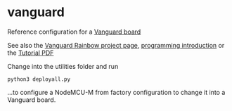 # vanguard
Reference configuration for a [Vanguard board](https://vgkits.org/blog/projects/vanguard/)

See also the [Vanguard Rainbow project page](https://vgkits.org/blog/projects/rainbow/), [programming introduction](https://vgkits.org/blog/hellorainbow/) or the [Tutorial PDF](https://vgkits.co.uk/rainbow/tutorial.pdf)

Change into the utilities folder and run

```
python3 deployall.py
```

...to configure a NodeMCU-M from factory configuration to change it into a Vanguard board.
